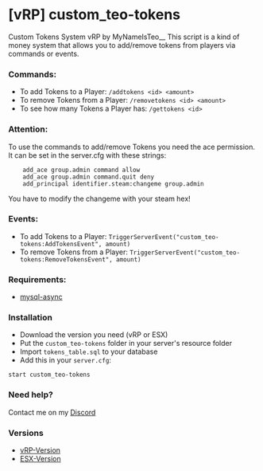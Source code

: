 # [vRP] custom_teo-tokens

Custom Tokens System vRP by MyNameIsTeo__
This script is a kind of money system that allows you to add/remove tokens from players via commands or events.

### Commands:

- To add Tokens to a Player:
`/addtokens <id> <amount>`
- To remove Tokens from a Player:
`/removetokens <id> <amount>`
- To see how many Tokens a Player has:
`/gettokens <id>`

### Attention:

To use the commands to add/remove Tokens you need the ace permission. It can be set in the server.cfg with these strings:

```
    add_ace group.admin command allow
    add_ace group.admin command.quit deny
    add_principal identifier.steam:changeme group.admin 
```

You have to modify the changeme with your steam hex!

### Events:

- To add Tokens to a Player:
`TriggerServerEvent("custom_teo-tokens:AddTokensEvent", amount)`
- To remove Tokens from a Player:
`TriggerServerEvent("custom_teo-tokens:RemoveTokensEvent", amount)`

### Requirements:

- [mysql-async](https://github.com/brouznouf/fivem-mysql-async)

### Installation

- Download the version you need (vRP or ESX)
- Put the `custom_teo-tokens` folder in your server's resource folder 
- Import `tokens_table.sql` to your database
- Add this in your `server.cfg`:

```
start custom_teo-tokens
```

### Need help?

Contact me on my [Discord](https://discord.gg/xe4UVMZ)

### Versions

- [vRP-Version](https://github.com/Teo815/custom_teo-tokens-vRP)
- [ESX-Version](https://github.com/Teo815/custom_teo-tokens-ESX)